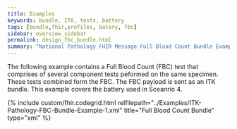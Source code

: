 ```yaml
---
title: Examples
keywords: bundle, ITK, tests, battery
tags: [bundle,fhir,profiles, batery, fbc]
sidebar: overview_sidebar
permalink: design_fbc_bundle.html
summary: "National Pathology FHIR Message Full Blood Count Bundle Example"
---
```


The following example contains a Full Blood Count (FBC) test that comprises of several component tests peformed on the same specimen. These tests combined form the FBC. The FBC payload is sent as an ITK bundle. This example covers the battery used in Sceanrio 4.

<script src="https://gist.github.com/IOPS-DEV/f83e4a2f805af0cea5ea2f91f2f68dca.js"></script>

{% include custom/fhir.codegrid.html
relfilepath="../Examples/ITK-Pathology-FBC-Bundle-Example-1.xml"
title="Full Blood Count Bundle"
type="xml" %}